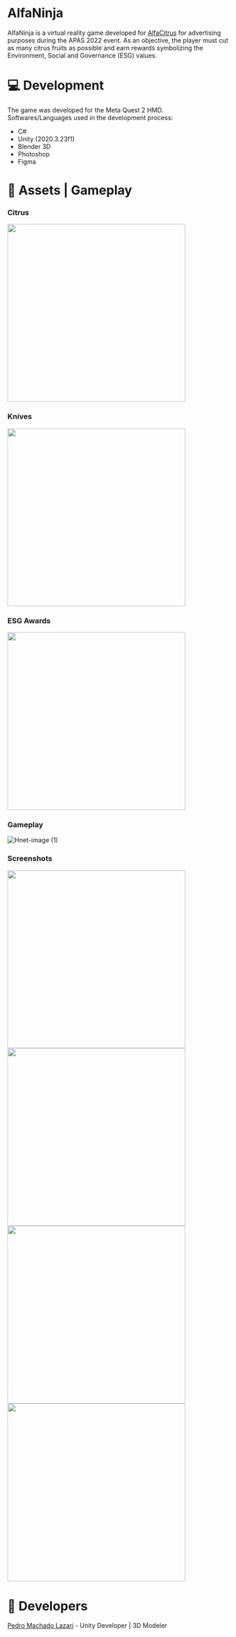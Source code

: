 # AlfaNinja

AlfaNinja is a virtual reality game developed for <a href="https://www.alfacitrus.com.br/" target="_blank">AlfaCitrus</a> for advertising purposes during the APAS 2022 event. As an objective, the player must cut as many citrus fruits as possible and earn rewards symbolizing the Environment, Social and Governance (ESG) values.

# :computer: Development

The game was developed for the Meta Quest 2 HMD.<br>
Softwares/Languages used in the development process:
- C#
- Unity (2020.3.23f1)
- Blender 3D
- Photoshop
- Figma

# :wrench: Assets | Gameplay
### Citrus
<img src="https://user-images.githubusercontent.com/67986647/172277465-886a9bca-ae53-4a7c-ad8e-c0dec7f21b1f.JPG" width="400">

### Knives
<img src="https://user-images.githubusercontent.com/67986647/172278042-84f7b909-b774-4a29-8cc2-6e4f141eeb09.JPG" width="400">

### ESG Awards
<img src="https://user-images.githubusercontent.com/67986647/172278330-1e2fb5f1-b631-45dd-828f-eff2eb6a1cd7.JPG" width="400">

### Gameplay
![Hnet-image (1)](https://user-images.githubusercontent.com/67986647/172279318-5f5475b0-c5c0-41f6-89a9-bb4de0c2391b.gif)

### Screenshots
<img src="https://user-images.githubusercontent.com/67986647/172279465-db2c7c03-ffa6-4f13-b9cd-e549be36b387.JPG" width="400">
<img src="https://user-images.githubusercontent.com/67986647/172279478-6de88abd-ebf0-47ce-b601-ce5af825b6ee.JPG" width="400">
<img src="https://user-images.githubusercontent.com/67986647/172279490-35a61cd9-e6c2-4307-9cef-fe586b822cef.JPG" width="400">
<img src="https://user-images.githubusercontent.com/67986647/172279530-3d11de49-8340-4eb2-9e13-e9ae70b44159.png" width="400">

# :man: Developers
<a href="https://www.linkedin.com/in/pedrolazari/" target="_blank">Pedro Machado Lazari</a> - Unity Developer | 3D Modeler<br>
